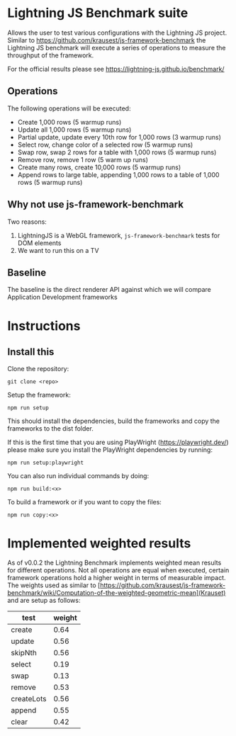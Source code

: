 # Lightning JS Benchmark suite

Allows the user to test various configurations with the Lightning JS project.
Similar to https://github.com/krausest/js-framework-benchmark the Lightning JS benchmark will execute a series of operations to measure the throughput of the framework.

For the official results please see https://lightning-js.github.io/benchmark/

## Operations

The following operations will be executed:
- Create 1,000 rows (5 warmup runs)
- Update all 1,000 rows (5 warmup runs)
- Partial update, update every 10th row for 1,000 rows (3 warmup runs)
- Select row, change color of a selected row (5 warmup runs)
- Swap row, swap 2 rows for a table with 1,000 rows (5 warmup runs)
- Remove row, remove 1 row (5 warm up runs)
- Create many rows, create 10,000 rows (5 warmup runs)
- Append rows to large table, appending 1,000 rows to a table of 1,000 rows (5 warmup runs)

## Why not use js-framework-benchmark

Two reasons:
1) LightningJS is a WebGL framework, `js-framework-benchmark` tests for DOM elements
2) We want to run this on a TV

## Baseline

The baseline is the direct renderer API against which we will compare Application Development frameworks

# Instructions

## Install this

Clone the repository:

`git clone <repo>`

Setup the framework:

`npm run setup`

This should install the dependencies, build the frameworks and copy the frameworks to the dist folder.

If this is the first time that you are using PlayWright (https://playwright.dev/) please make sure you install the PlayWright dependencies by running:

`npm run setup:playwright`


You can also run individual commands by doing:

`npm run build:<x>`

To build a framework or if you want to copy the files:

`npm run copy:<x>`

# Implemented weighted results

As of v0.0.2 the Lightning Benchmark implements weighted mean results for different operations. Not all operations are equal when executed, certain framework operations hold a higher weight in terms of measurable impact. The weights used as similar to [https://github.com/krausest/js-framework-benchmark/wiki/Computation-of-the-weighted-geometric-mean](Krauset) and are setup as follows:

| test | weight |
| ---- | ------ |
| create | 0.64 |
| update | 0.56 |
| skipNth | 0.56 |
| select | 0.19 |
| swap | 0.13 |
| remove | 0.53 |
| createLots | 0.56 |
| append | 0.55 |
| clear | 0.42 |

